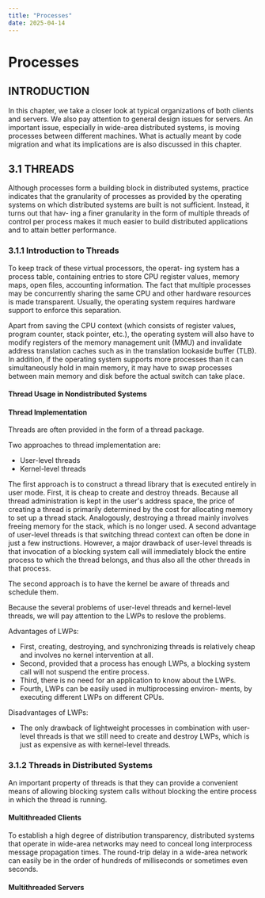 ```yaml
---
title: "Processes"
date: 2025-04-14
---
```


# Processes

## INTRODUCTION

In this chapter, we take a closer look at typical organizations of both clients and servers. We also pay attention to general design issues for servers. An important issue, especially in wide-area distributed systems, is moving processes between different machines. What is actually meant by code migration and what its implications are is also discussed in this chapter.

## 3.1 THREADS

Although processes form a building block in distributed systems, practice indicates that the granularity of processes as provided by the operating systems on which distributed systems are built is not sufficient. Instead, it turns out that hav- ing a finer granularity in the form of multiple threads of control per process makes it much easier to build distributed applications and to attain better performance.

### 3.1.1 Introduction to Threads

To keep track of these virtual processors, the operat- ing system has a process table, containing entries to store CPU register values, memory maps, open files, accounting information. The fact that multiple processes may be concurrently sharing the same CPU and other hardware resources is made transparent. Usually, the operating system requires hardware support to enforce this separation. 

Apart from saving the CPU context (which consists of register values, program counter, stack pointer, etc.), the operating system will also have to modify registers of the memory management unit (MMU) and invalidate address translation caches such as in the translation lookaside buffer (TLB). In addition, if the operating system supports more processes than it can simultaneously hold in main memory, it may have to swap processes between main memory and disk before the actual switch can take place.

#### Thread Usage in Nondistributed Systems

#### Thread Implementation
Threads are often provided in the form of a thread package.

Two approaches to thread implementation are:
- User-level threads
- Kernel-level threads

The first approach is to construct a thread library that is executed entirely in user mode. First, it is cheap to create and destroy threads. Because all thread administration is kept in the user's address space, the price of creating a thread is primarily determined by the cost for allocating memory to set up a thread stack. Analogously, destroying a thread mainly involves freeing memory for the stack, which is no longer used. A second advantage of user-level threads is that switching thread context can often be done in just a few instructions. However, a major drawback of user-level threads is that invocation of a blocking system call will immediately block the entire process to which the thread belongs, and thus also all the other threads in that process.

The second approach is to have the kernel be aware of threads and schedule them.

Because the several problems of user-level threads and kernel-level threads, we will pay attention to the LWPs to reslove the problems.

Advantages of LWPs:
* First, creating, destroying, and synchronizing threads is relatively cheap and involves no kernel intervention at all.
* Second, provided that a process has enough LWPs, a blocking system call will not suspend the entire process.
* Third, there is no need for an application to know about the LWPs.
* Fourth, LWPs can be easily used in multiprocessing environ- ments, by executing different LWPs on different CPUs.

Disadvantages of LWPs:
* The only drawback of lightweight processes in combination with user-level threads is that we still need to create and destroy LWPs, which is just as expensive as with kernel-level threads. 

### 3.1.2 Threads in Distributed Systems

An important property of threads is that they can provide a convenient means of allowing blocking system calls without blocking the entire process in which the thread is running.

#### Multithreaded Clients

To establish a high degree of distribution transparency, distributed systems that operate in wide-area networks may need to conceal long interprocess message propagation times. The round-trip delay in a wide-area network can easily be in the order of hundreds of milliseconds or sometimes even seconds.

#### Multithreaded Servers

